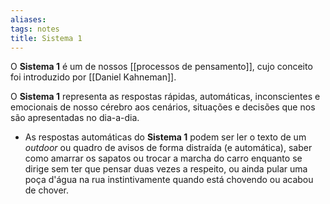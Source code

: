 ```yaml
---
aliases: 
tags: notes
title: Sistema 1
---
```


O **Sistema 1** é um de nossos [[processos de pensamento]], cujo conceito foi introduzido por [[Daniel Kahneman]].

O **Sistema 1** representa as respostas rápidas, automáticas, inconscientes e emocionais de nosso cérebro aos cenários, situações e decisões que nos são apresentadas no dia-a-dia.
- As respostas automáticas do **Sistema 1** podem ser ler o texto de um _outdoor_ ou quadro de avisos de forma distraída (e automática), saber como amarrar os sapatos ou trocar a marcha do carro enquanto se dirige sem ter que pensar duas vezes a respeito, ou ainda pular uma poça d'água na rua instintivamente quando está chovendo ou acabou de chover.